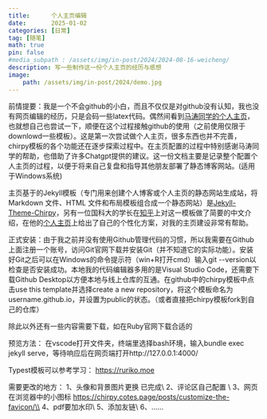 ```yaml
---
title:      个人主页编辑
date:       2025-01-02
categories: [日常]
tag: [随笔]
math: true
pin: false
#media_subpath : /assets/img/in-post/2024/2024-08-16-weicheng/
description: 写一些制作这一份个人主页的经历与感想
image: 
    path: /assets/img/in-post/2024/demo.jpg
---
```



前情提要：我是一个不会github的小白，而且不仅仅是对github没有认知，我也没有网页编辑的经历，只是会码一些latex代码。偶然间看到[马涛同学的个人主页](https://collapsar0615.github.io)，也就想自己也尝试一下，顺便在这个过程接触github的使用（之前使用仅限于downlowd一些模板）。这是第一次尝试做个人主页，很多东西也并不完善，chirpy模板的各个功能还在逐步探索过程中。在主页配置的过程中特别感谢马涛同学的帮助，也借助了许多Chatgpt提供的建议。这一份文档主要是记录整个配置个人主页的过程，以便于将来自己复盘和指导其他朋友部署了静态博客网站。(适用于Windows系统)

主页基于的Jekyll模板（专门用来创建个人博客或个人主页的静态网站生成站，将 Markdown 文件、HTML 文件和布局模板组合成一个静态网站）是[Jekyll-Theme-Chirpy](https://github.com/cotes2020/jekyll-theme-chirpy)，另有一位国科大的学长在[知乎](https://www.zhihu.com/question/20223939/answer/3486773682?utm_campaign=&utm_medium=social&utm_psn=1850986237260873728&utm_source=qq)上对这一模板做了简要的中文介绍，在他的[个人主页](https://huanyushi.github.io/)上给出了自己的个性化方案，对我的主页建设非常有帮助。

正式安装：由于我之前并没有使用Github管理代码的习惯，所以我需要在Github上面注册一个账号，访问Git官网下载并安装Git（并不知道它的实际功能）。安装好Git之后可以在Windows的命令提示符（win+R打开cmd）输入git --version以检查是否安装成功。本地我的代码编辑器多用的是Visual Studio Code，还需要下载Github Desktop以方便本地与线上仓库的互通。在github中的chirpy模板中点击use this template并选择create a new repository，将这个模板命名为username.github.io，并设置为public的状态。（或者直接把chirpy模板fork到自己的仓库）

除此以外还有一些内容需要下载，如在Ruby官网下载合适的

预览方法：
在vscode打开文件夹，终端里选择bash环境，输入bundle exec jekyll serve，等待响应后在网页端打开http://127.0.0.1:4000/

Typest模板可以参考学习：
https://ruriko.moe

需要更改的地方：
1、头像和背景图片更换 已完成\\
2、评论区自己配置 \\
3、网页在浏览器中的小图标 https://chirpy.cotes.page/posts/customize-the-favicon/\\
4、pdf要加水印\\
5、添加友链\\
6、……
